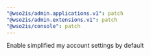 ```yaml
---
"@wso2is/admin.applications.v1": patch
"@wso2is/admin.extensions.v1": patch
"@wso2is/console": patch
---
```


Enable simplified my account settings by default
